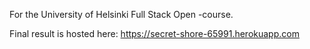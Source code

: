For the University of Helsinki Full Stack Open -course.

Final result is hosted here: https://secret-shore-65991.herokuapp.com
